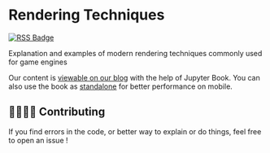# Rendering Techniques

[![RSS Badge](https://img.shields.io/static/v1?label=RSS&message=Follow&color=success&logo=rss)](https://github.com/learn-computer-graphics/rendering-techniques/commits.atom)

Explanation and examples of modern rendering techniques commonly used for game engines

Our content is [viewable on our blog](https://learn-computer-graphics.com/rendering-techniques/) with the help of Jupyter Book. You can also use the book as [standalone](https://rendering-techniques.learn-computer-graphics.com/) for better performance on mobile.

## 👨‍👩‍👦‍👦 Contributing

If you find errors in the code, or better way to explain or do things, feel free to open an issue !
